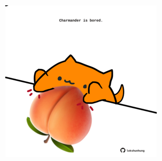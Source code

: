 <!-- built at 17/08/2024, 11:00:43 UTC -->
<p align="center">
  <img width="500" height="500" src="./ReadmeImage.svg">
</p>

